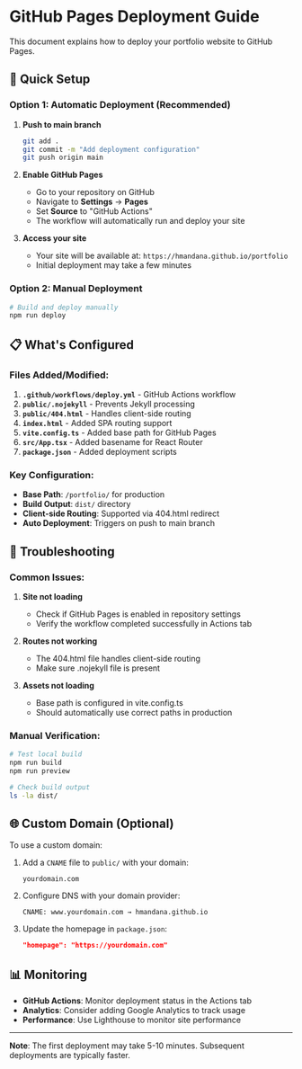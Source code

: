# GitHub Pages Deployment Guide

This document explains how to deploy your portfolio website to GitHub Pages.

## 🚀 Quick Setup

### Option 1: Automatic Deployment (Recommended)

1. **Push to main branch**
   ```bash
   git add .
   git commit -m "Add deployment configuration"
   git push origin main
   ```

2. **Enable GitHub Pages**
   - Go to your repository on GitHub
   - Navigate to **Settings** → **Pages**
   - Set **Source** to "GitHub Actions"
   - The workflow will automatically run and deploy your site

3. **Access your site**
   - Your site will be available at: `https://hmandana.github.io/portfolio`
   - Initial deployment may take a few minutes

### Option 2: Manual Deployment

```bash
# Build and deploy manually
npm run deploy
```

## 📋 What's Configured

### Files Added/Modified:

1. **`.github/workflows/deploy.yml`** - GitHub Actions workflow
2. **`public/.nojekyll`** - Prevents Jekyll processing
3. **`public/404.html`** - Handles client-side routing
4. **`index.html`** - Added SPA routing support
5. **`vite.config.ts`** - Added base path for GitHub Pages
6. **`src/App.tsx`** - Added basename for React Router
7. **`package.json`** - Added deployment scripts

### Key Configuration:

- **Base Path**: `/portfolio/` for production
- **Build Output**: `dist/` directory
- **Client-side Routing**: Supported via 404.html redirect
- **Auto Deployment**: Triggers on push to main branch

## 🔧 Troubleshooting

### Common Issues:

1. **Site not loading**
   - Check if GitHub Pages is enabled in repository settings
   - Verify the workflow completed successfully in Actions tab

2. **Routes not working**
   - The 404.html file handles client-side routing
   - Make sure .nojekyll file is present

3. **Assets not loading**
   - Base path is configured in vite.config.ts
   - Should automatically use correct paths in production

### Manual Verification:

```bash
# Test local build
npm run build
npm run preview

# Check build output
ls -la dist/
```

## 🌐 Custom Domain (Optional)

To use a custom domain:

1. Add a `CNAME` file to `public/` with your domain:
   ```
   yourdomain.com
   ```

2. Configure DNS with your domain provider:
   ```
   CNAME: www.yourdomain.com → hmandana.github.io
   ```

3. Update the homepage in `package.json`:
   ```json
   "homepage": "https://yourdomain.com"
   ```

## 📊 Monitoring

- **GitHub Actions**: Monitor deployment status in the Actions tab
- **Analytics**: Consider adding Google Analytics to track usage
- **Performance**: Use Lighthouse to monitor site performance

---

**Note**: The first deployment may take 5-10 minutes. Subsequent deployments are typically faster.

